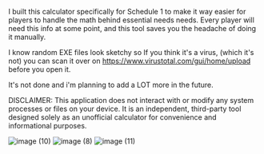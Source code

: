 I built this calculator specifically for Schedule 1 to make it way easier for players to handle the math behind essential needs needs. Every player will need this info at some point, and this tool saves you the headache of doing it manually.

I know random EXE files look sketchy so If you think it's a virus, (which it's not) you can scan it over on https://www.virustotal.com/gui/home/upload before you open it.

It's not done and i'm planning to add a LOT more in the future.

DISCLAIMER: This application does not interact with or modify any system processes or files on your device. It is an independent, third-party tool designed solely as an unofficial calculator for convenience and informational purposes.

![image (10)](https://github.com/user-attachments/assets/ebe96855-f70a-4e34-8d22-fb6a3838f914)
![image (8)](https://github.com/user-attachments/assets/191d45ec-deea-4e32-808e-04b06a2aeb73)
![image (11)](https://github.com/user-attachments/assets/0bee08cc-810a-4cd2-9c8d-71dd328c0743)
